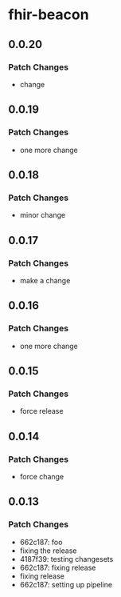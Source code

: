 # fhir-beacon

## 0.0.20

### Patch Changes

- change

## 0.0.19

### Patch Changes

- one more change

## 0.0.18

### Patch Changes

- minor change

## 0.0.17

### Patch Changes

- make a change

## 0.0.16

### Patch Changes

- one more change

## 0.0.15

### Patch Changes

- force release

## 0.0.14

### Patch Changes

- force change

## 0.0.13

### Patch Changes

- 662c187: foo
- fixing the release
- 4187f39: testing changesets
- 662c187: fixing release
- fixing release
- 662c187: setting up pipeline
